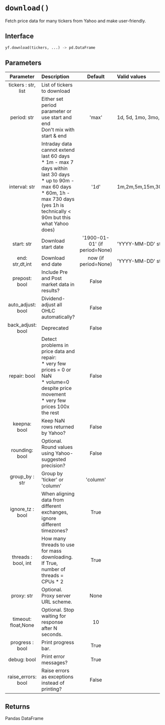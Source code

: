 # `download()`
Fetch price data for many tickers from Yahoo and make user-friendly.

## Interface
```python
yf.download(tickers, ...) -> pd.DataFrame
```

## Parameters
| Parameter  | Description | Default | Valid values | 
| :--------: | :-------- | :------: | :-------- | 
| tickers : str, list | List of tickers to download |  | |
| period: str | Either set period parameter or use start and end <br> Don't mix with start & end | 'max' | 1d, 5d, 1mo, 3mo, 6mo, 1y, 2y, 5y, 10y, ytd, max |
| interval: str | Intraday data cannot extend last 60 days <br> * 1m - max 7 days within last 30 days <br> * up to 90m - max 60 days <br> * 60m, 1h - max 730 days (yes 1h is technically < 90m but this what Yahoo does)| '1d' | 1m,2m,5m,15m,30m,60m,90m,1h,1d,5d,1wk,1mo,3mo | 
| start: str | Download start date | '1900-01-01' (if period=None) | 'YYYY-MM-DD' string, _datetime, or epoch | 
| end: str,dt,int | Download end date | now (if period=None) | 'YYYY-MM-DD' string, _datetime, or epoch |
| prepost: bool | Include Pre and Post market data in results? | False |  |
| auto_adjust: bool | Dividend-adjust all OHLC automatically? | False |  |
| back_adjust: bool | Deprecated | False |  |
| repair: bool | Detect problems in price data and repair: <br> * very few prices = 0 or NaN <br> * volume=0 despite price movement <br> * very few prices 100x the rest | False ||
| keepna: bool | Keep NaN rows returned by Yahoo?  | False |  |
| rounding: bool | Optional. Round values using Yahoo-suggested precision? | False |  |
| group_by : str | Group by 'ticker' or 'column' | 'column' |  |
| ignore_tz : bool | When aligning data from different exchanges, ignore different timezones? | True | |
| threads : bool, int | How many threads to use for mass downloading. <br> If True, number of threads = CPUs * 2 | True | |
| proxy: str | Optional. Proxy server URL scheme. | None |  |
| timeout: float,None | Optional. Stop waiting for response after N seconds. | 10 |  |
| progress : bool | Print progress bar. | True |  |
| debug: bool | Print error messages? | True |  |
| raise_errors: bool | Raise errors as exceptions instead of printing? | False |  |

## Returns
Pandas DataFrame